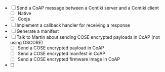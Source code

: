 - [ ] Send a CoAP message between a Contiki server and a Contiki client
  - [ ] Native
  - [ ] Cooja
- [ ] Implement a callback handler for receiving a response
- [ ] Generate a manifest
- [ ] Talk to Martin about sending COSE encrypted payloads in CoAP (not using OSCORE)
  - [ ] Send a COSE encrypted payload in CoAP
  - [ ] Send a COSE encrypted manifest in CoAP
  - [ ] Send a COSE encrypted firmware image in CoAP
- [ ] 

